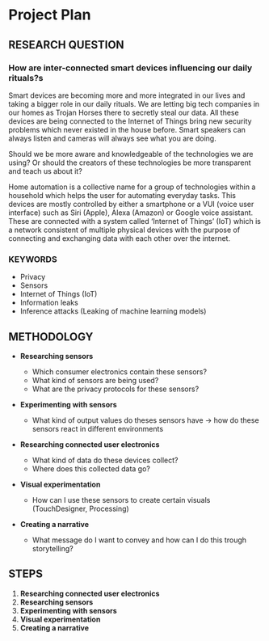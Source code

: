 # Project Plan



## **RESEARCH QUESTION**

### **How are inter-connected smart devices influencing our daily rituals?s**

Smart devices are becoming more and more integrated in our lives and taking a bigger role in our daily rituals. We are letting big tech companies in our homes as Trojan Horses there to secretly steal our data. All these devices are being connected to the Internet of Things bring new security problems which never existed in the house before. Smart speakers can always listen and cameras will always see what you are doing.

Should we be more aware and knowledgeable of the technologies we are using? Or should the creators of these technologies be more transparent and teach us about it?

Home automation is a collective name for a group of technologies within a household which helps the user for automating everyday tasks. This devices are mostly controlled by either a smartphone or a VUI (voice user interface) such as Siri (Apple), Alexa (Amazon) or Google voice assistant. These are connected with a system called ‘Internet of Things’ (IoT) which is a network consistent of multiple physical devices with the purpose of connecting and exchanging data with each other over the internet.



### **KEYWORDS**

- Privacy
- Sensors
- Internet of Things (IoT)
- Information leaks
- Inference attacks (Leaking of machine learning models)



## **METHODOLOGY**

- **Researching sensors**
  - Which consumer electronics contain these sensors?
  - What kind of sensors are being used?
  - What are the privacy protocols for these sensors?

- **Experimenting with sensors**
  - What kind of output values do theses sensors have -> how do these sensors react in different environments

- **Researching connected user electronics**
  - What kind of data do these devices collect?
  - Where does this collected data go?

- **Visual experimentation**
  - How can I use these sensors to create certain visuals (TouchDesigner, Processing)

- **Creating a narrative**
  - What message do I want to convey and how can I do this trough storytelling?

## STEPS

1. **Researching connected user electronics**
2. **Researching sensors**
3. **Experimenting with sensors**
4. **Visual experimentation**
5. **Creating a narrative**